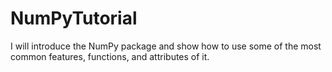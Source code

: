# NumPyTutorial
I will introduce the NumPy package and show how to use some of the most common features, functions, and attributes of it.
